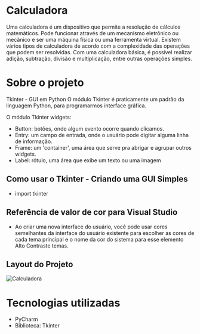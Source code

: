 # Calculadora

Uma calculadora é um dispositivo que permite a resolução de cálculos matemáticos. Pode funcionar através de um mecanismo eletrônico ou mecânico e ser uma máquina física ou uma ferramenta virtual.
Existem vários tipos de calculadora de acordo com a complexidade das operações que podem ser resolvidas.
Com uma calculadora básica, é possível realizar adição, subtração, divisão e multiplicação, entre outras operações simples. 

# Sobre o projeto

Tkinter - GUI em Python
O módulo Tkinter é praticamente um padrão da linguagem Python, para programarmos interface gráfica.

O módulo Tkinter widgets:
- Button: botões, onde algum evento ocorre quando clicamos.
- Entry: um campo de entrada, onde o usuário pode digitar alguma linha de informação.
- Frame: um 'container', uma área que serve pra abrigar e agrupar outros widgets.
- Label: rótulo, uma área que exibe um texto ou uma imagem

## Como usar o Tkinter - Criando uma GUI Simples
- import tkinter


## Referência de valor de cor para Visual Studio
 - Ao criar uma nova interface do usuário, você pode usar cores semelhantes da interface do usuário existente para escolher as cores de cada tema principal e o nome da cor do sistema para esse elemento Alto Contraste temas.

## Layout do Projeto

![Calculadora ](https://user-images.githubusercontent.com/90491687/138222076-21195d45-c7c6-49f5-aed5-52ee872e7ae5.jpg)


# Tecnologias utilizadas
- PyCharm
- Biblioteca: Tkinter
